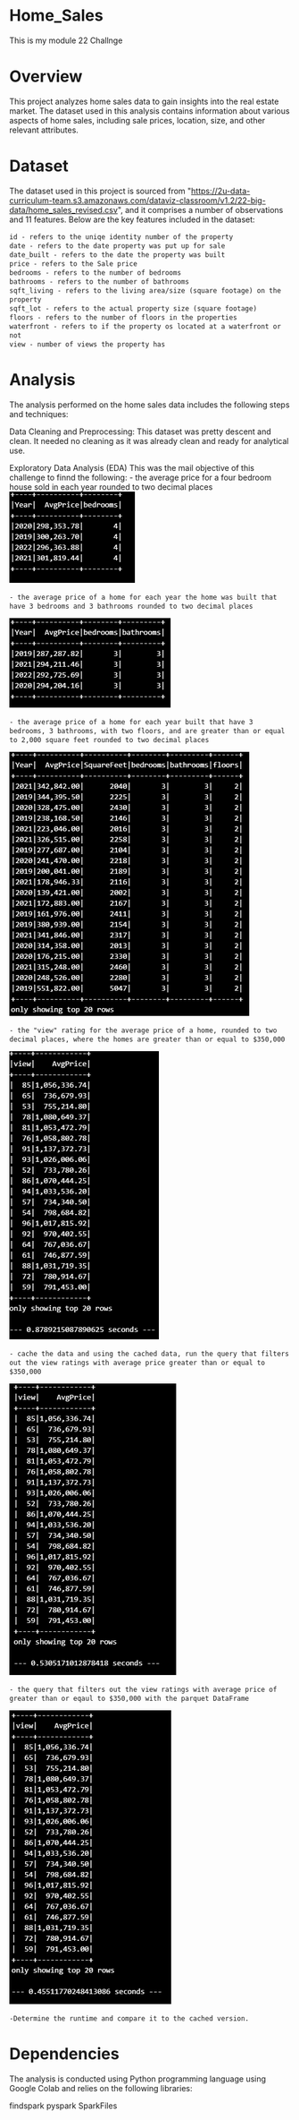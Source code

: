 # Home_Sales
This is my module 22 Challnge

# Overview
This project analyzes home sales data to gain insights into the real estate market. The dataset used in this analysis contains information about various aspects of home sales, including sale prices, location, size, and other relevant attributes.

# Dataset
The dataset used in this project is sourced from "https://2u-data-curriculum-team.s3.amazonaws.com/dataviz-classroom/v1.2/22-big-data/home_sales_revised.csv", and it comprises a number of  observations and 11 features. Below are the key features included in the dataset:

    id - refers to the uniqe identity number of the property
    date - refers to the date property was put up for sale
    date_built - refers to the date the property was built
    price - refers to the Sale price
    bedrooms - refers to the number of bedrooms
    bathrooms - refers to the number of bathrooms
    sqft_living - refers to the living area/size (square footage) on the property  
    sqft_lot - refers to the actual property size (square footage) 
    floors - refers to the number of floors in the properties 
    waterfront - refers to if the property os located at a waterfront or not
    view - number of views the property has


# Analysis
The analysis performed on the home sales data includes the following steps and techniques:

Data Cleaning and Preprocessing: 
    This dataset was pretty descent and clean. It needed no cleaning as it was already clean and ready for analytical use.

Exploratory Data Analysis (EDA)
    This was the mail objective of this challenge to finnd the following:
    - the average price for a four bedroom house sold in each year rounded to two decimal places
![Alt text](<Screenshot 2024-02-02 111403.png>)

    - the average price of a home for each year the home was built that have 3 bedrooms and 3 bathrooms rounded to two decimal places
![Alt text](<Screenshot 2024-02-02 111415.png>)

    - the average price of a home for each year built that have 3 bedrooms, 3 bathrooms, with two floors, and are greater than or equal to 2,000 square feet rounded to two decimal places
![Alt text](<Screenshot 2024-02-02 111427.png>)

    - the "view" rating for the average price of a home, rounded to two decimal places, where the homes are greater than or equal to $350,000
![Alt text](<Screenshot 2024-02-02 111439.png>)

    - cache the data and using the cached data, run the query that filters out the view ratings with average price greater than or equal to $350,000
![Alt text](<Screenshot 2024-02-02 111456.png>)

    - the query that filters out the view ratings with average price of greater than or eqaul to $350,000 with the parquet DataFrame
![Alt text](<Screenshot 2024-02-02 111506.png>)

    -Determine the runtime and compare it to the cached version.




# Dependencies
The analysis is conducted using Python programming language using Google Colab and relies on the following libraries:

findspark
pyspark
SparkFiles